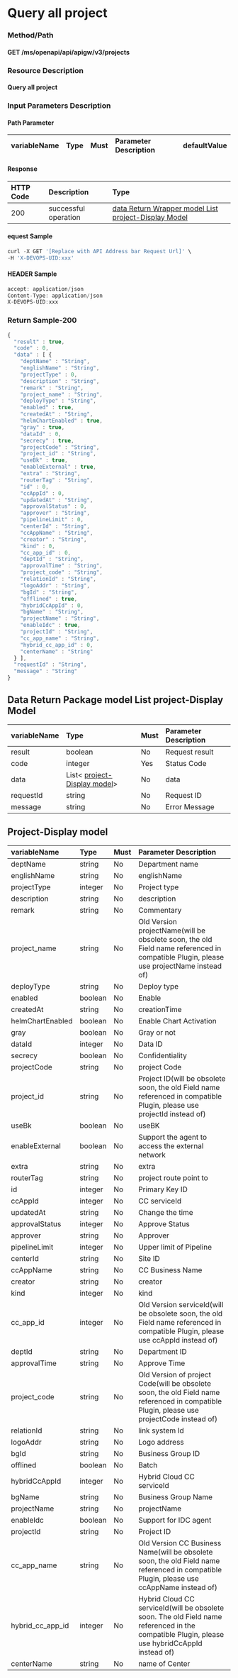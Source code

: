 # Query all project 

 ### Method/Path 

 #### GET  /ms/openapi/api/apigw/v3/projects 

 ### Resource Description 

 #### Query all project 

 ### Input Parameters Description 

 #### Path Parameter 

 | variableName| Type| Must| Parameter Description| defaultValue| 
 | :--- | :--- | :--- | :--- | :--- | 


 #### Response 

 | HTTP Code| Description| Type| 
 | :--- | :--- | :--- | 
 | 200 | successful operation |[data Return Wrapper model List project-Display Model](query-all-items.md)| 

 #### equest Sample 

 ```javascript 
 curl -X GET '[Replace with API Address bar Request Url]' \ 
 -H 'X-DEVOPS-UID:xxx' 
 ``` 

 #### HEADER Sample 

 ```javascript 
 accept: application/json 
 Content-Type: application/json 
 X-DEVOPS-UID:xxx 
 ``` 

 ### Return Sample-200 

```javascript
{
  "result" : true,
  "code" : 0,
  "data" : [ {
    "deptName" : "String",
    "englishName" : "String",
    "projectType" : 0,
    "description" : "String",
    "remark" : "String",
    "project_name" : "String",
    "deployType" : "String",
    "enabled" : true,
    "createdAt" : "String",
    "helmChartEnabled" : true,
    "gray" : true,
    "dataId" : 0,
    "secrecy" : true,
    "projectCode" : "String",
    "project_id" : "String",
    "useBk" : true,
    "enableExternal" : true,
    "extra" : "String",
    "routerTag" : "String",
    "id" : 0,
    "ccAppId" : 0,
    "updatedAt" : "String",
    "approvalStatus" : 0,
    "approver" : "String",
    "pipelineLimit" : 0,
    "centerId" : "String",
    "ccAppName" : "String",
    "creator" : "String",
    "kind" : 0,
    "cc_app_id" : 0,
    "deptId" : "String",
    "approvalTime" : "String",
    "project_code" : "String",
    "relationId" : "String",
    "logoAddr" : "String",
    "bgId" : "String",
    "offlined" : true,
    "hybridCcAppId" : 0,
    "bgName" : "String",
    "projectName" : "String",
    "enableIdc" : true,
    "projectId" : "String",
    "cc_app_name" : "String",
    "hybrid_cc_app_id" : 0,
    "centerName" : "String"
  } ],
  "requestId" : "String",
  "message" : "String"
}
```

 ## Data Return Package model List project-Display Model 

 | variableName| Type| Must| Parameter Description| 
 | :--- | :--- | :--- | :--- | 
 | result | boolean |No| Request result| 
 | code | integer |Yes| Status Code| 
 | data |List&lt; [project-Display model](query-all-items.md)&gt;|No| data| 
 | requestId | string |No| Request ID| 
 | message | string |No| Error Message| 

 ## Project-Display model 

 | variableName| Type| Must| Parameter Description| 
 | :--- | :--- | :--- | :--- | 
 | deptName | string |No| Department name| 
 | englishName | string |No| englishName| 
 | projectType | integer |No| Project type| 
 | description | string |No| description| 
 | remark | string |No| Commentary| 
 | project\_name | string |No| Old Version projectName\(will be obsolete soon, the old Field name referenced in compatible Plugin, please use projectName instead of\)| 
 | deployType | string |No| Deploy type| 
 | enabled | boolean |No| Enable| 
 | createdAt | string |No| creationTime| 
 | helmChartEnabled | boolean |No| Enable Chart Activation| 
 | gray | boolean |No| Gray or not| 
 | dataId | integer |No| Data ID| 
 | secrecy | boolean |No| Confidentiality| 
 | projectCode | string |No| project Code| 
 | project\_id | string |No| Project ID\(will be obsolete soon, the old Field name referenced in compatible Plugin, please use projectId instead of\)| 
 | useBk | boolean |No|  useBK | 
 | enableExternal | boolean |No| Support the agent to access the external network| 
 | extra | string |No|  extra | 
 | routerTag | string |No| project route point to| 
 | id | integer |No| Primary Key ID| 
 | ccAppId | integer |No| CC serviceId| 
 | updatedAt | string |No| Change the time| 
 | approvalStatus | integer |No| Approve Status| 
 | approver | string |No| Approver| 
 | pipelineLimit | integer |No| Upper limit of Pipeline| 
 | centerId | string |No| Site ID| 
 | ccAppName | string |No| CC Business Name| 
 | creator | string |No| creator| 
 | kind | integer |No|  kind | 
 | cc\_app\_id | integer |No| Old Version serviceId\(will be obsolete soon, the old Field name referenced in compatible Plugin, please use ccAppId instead of\)| 
 | deptId | string |No| Department ID| 
 | approvalTime | string |No| Approve Time| 
 | project\_code | string |No| Old Version of project Code\(will be obsolete soon, the old Field name referenced in compatible Plugin, please use projectCode instead of\)| 
 | relationId | string |No| link system Id| 
 | logoAddr | string |No| Logo address| 
 | bgId | string |No| Business Group ID| 
 | offlined | boolean |No| Batch| 
 | hybridCcAppId | integer |No| Hybrid Cloud CC serviceId| 
 | bgName | string |No| Business Group Name| 
 | projectName | string |No| projectName| 
 | enableIdc | boolean |No| Support for IDC agent| 
 | projectId | string |No| Project ID| 
 | cc\_app\_name | string |No| Old Version CC Business Name\(will be obsolete soon, the old Field name referenced in compatible Plugin, please use ccAppName instead of\)| 
 | hybrid\_cc\_app\_id | integer |No| Hybrid Cloud CC serviceId\(will be obsolete soon. The old Field name referenced in the compatible Plugin, please use hybridCcAppId instead of\)| 
 | centerName | string |No| name of Center| 

